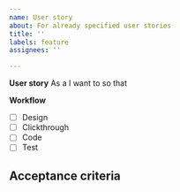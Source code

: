 ```yaml
---
name: User story
about: For already specified user stories
title: ''
labels: feature
assignees: ''

---
```


**User story**
As a 
I want to 
so that 

**Workflow**
- [ ] Design
- [ ] Clickthrough
- [ ] Code
- [ ] Test

**Acceptance criteria**
-
